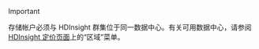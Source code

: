 
> [!IMPORTANT]
> 存储帐户必须与 HDInsight 群集位于同一数据中心。有关可用数据中心，请参阅 [HDInsight 定价页面](https://www.azure.cn/pricing/details/hdinsight/)上的“区域”菜单。

<!---HONumber=Mooncake_0405_2016-->